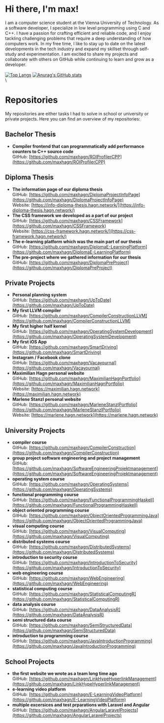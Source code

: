 # Hi there, I'm max!

I am a computer science student at the Vienna University of Technology. As a software developer, I specialize in low level programming using C and C++. I have a passion for crafting efficient and reliable code, and I enjoy tackling challenging problems that require a deep understanding of how computers work. In my free time, I like to stay up to date on the latest developments in the tech industry and expand my skillset through self-study and experimentation. I am excited to share my projects and collaborate with others on GitHub while continuing to learn and grow as a developer. 
\
\
[![Top Langs](https://github-readme-stats.vercel.app/api/top-langs/?username=maxhagn&exclude_repo=AngularLaravelProjects&langs_count=10&hide=html,css,javascript,sass,scss)](https://github.com/anuraghazra/github-readme-stats)
[![Anurag's GitHub stats](https://github-readme-stats.vercel.app/api?username=maxhagn&count_private=true)](https://github.com/anuraghazra/github-readme-stats)
\
\

# Repositories
My repositories are either tasks I had to solve in school or university or private projects. Here you can find an overview of my repositories:

## Bachelor Thesis
+  **Compiler frontend that can programmatically add performance counters to C++ source code**  
GitHub: [https://github.com/maxhagn/ROIProfilerCPP](https://github.com/maxhagn/ROIProfilerCPP)

## Diploma Thesis
+ **The information page of our diploma thesis**  
GitHub: [https://github.com/maxhagn/DiplomaProjectInfoPage](https://github.com/maxhagn/DiplomaProjectInfoPage)  
Website: [https://info-diploma-thesis.hagn.network/](https://info-diploma-thesis.hagn.network/)
+ **The CSS framework we developed as a part of our project**  
GitHub: [https://github.com/maxhagn/CSSFramework](https://github.com/maxhagn/CSSFramework)  
Website: [https://css-framework.hagn.network/](https://css-framework.hagn.network/)
+ **The e-learning platform which was the main part of our thesis**  
GitHub: [https://github.com/maxhagn/DiplomaE-LearningPlatform](https://github.com/maxhagn/DiplomaE-LearningPlatform)
+ **The pre-project where we gathered information for our thesis**  
GitHub: [https://github.com/maxhagn/DiplomaPreProject](https://github.com/maxhagn/DiplomaPreProject)

## Private Projects
+ **Personal planning system**  
GitHub: [https://github.com/maxhagn/UpToDate](https://github.com/maxhagn/UpToDate)
+ **My first LLVM compiler**  
GitHub: [https://github.com/maxhagn/CompilerConstructionLLVM](https://github.com/maxhagn/CompilerConstructionLLVM)
+ **My first higher half kernel**  
GitHub: [https://github.com/maxhagn/OperatingSystemDevelopment](https://github.com/maxhagn/OperatingSystemDevelopment)
+ **My first iOS App**  
GitHub: [https://github.com/maxhagn/SmartDriving](https://github.com/maxhagn/SmartDriving)
+ **Instagram / Facebook clone**  
GitHub: [https://github.com/maxhagn/Vacayournal](https://github.com/maxhagn/Vacayournal)
+ **Maximilian Hagn personal website**  
GitHub: [https://github.com/maxhagn/MaximilianHagnPortfolio](https://github.com/maxhagn/MaximilianHagnPortfolio)  
Website: [https://maximilian.hagn.network](https://maximilian.hagn.network)
+ **Marlene Stanzl personal website**  
GitHub: [https://github.com/maxhagn/MarleneStanzlPortfolio](https://github.com/maxhagn/MarleneStanzlPortfolio)  
Website: [https://marlene.hagn.network](https://marlene.hagn.network)

## University Projects
+ **compiler course**  
GitHub: [https://github.com/maxhagn/CompilerConstruction](https://github.com/maxhagn/CompilerConstruction)
+ **group project software engineering and project management**  
GitHub: [https://github.com/maxhagn/SoftwareEngineeringProjektmanagement](https://github.com/maxhagn/SoftwareEngineeringProjektmanagement)
+ **operating system course**  
GitHub: [https://github.com/maxhagn/OperatingSystems](https://github.com/maxhagn/OperatingSystems)
+ **functional programming course**  
GitHub: [https://github.com/maxhagn/FunctionalProgrammingHaskell](https://github.com/maxhagn/FunctionalProgrammingHaskell)
+ **object oriented programming course**  
GitHub: [https://github.com/maxhagn/ObjectOrientedProgrammingJava](https://github.com/maxhagn/ObjectOrientedProgrammingJava)
+ **visual computing course**  
GitHub: [https://github.com/maxhagn/VisualComputing](https://github.com/maxhagn/VisualComputing)
+ **distributed systems course**  
GitHub: [https://github.com/maxhagn/DistributedSystems](https://github.com/maxhagn/DistributedSystems)
+ **introduction to security course**  
GitHub: [https://github.com/maxhagn/IntroductionToSecurity](https://github.com/maxhagn/IntroductionToSecurity)
+ **web engineering course**  
GitHub: [https://github.com/maxhagn/WebEngineering](https://github.com/maxhagn/WebEngineering)
+ **statistical computing course**  
GitHub: [https://github.com/maxhagn/StatisticalComputingR](https://github.com/maxhagn/StatisticalComputingR)
+ **data analysis course**  
GitHub: [https://github.com/maxhagn/DataAnalysisR](https://github.com/maxhagn/DataAnalysisR)
+ **semi structured data course**  
GitHub: [https://github.com/maxhagn/SemiStructuredData](https://github.com/maxhagn/SemiStructuredData)
+ **introduction to programming course**  
GitHub: [https://github.com/maxhagn/JavaIntroductionProgramming](https://github.com/maxhagn/JavaIntroductionProgramming)

## School Projects
+ **the first website we wrote as a team long time ago**  
GitHub: [https://github.com/maxhagn/LinkHypeHyperlinkManagement](https://github.com/maxhagn/LinkHypeHyperlinkManagement)
+ **e-learning video platform**  
GitHub: [https://github.com/maxhagn/E-LearningVideoPlatform](https://github.com/maxhagn/E-LearningVideoPlatform)
+ **multiple excersices and test prparations with Laravel and Angular**  
GitHub: [https://github.com/maxhagn/AngularLaravelProjects](https://github.com/maxhagn/AngularLaravelProjects)


